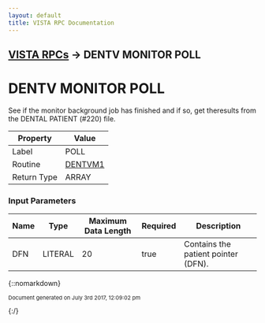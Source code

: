 ```yaml
---
layout: default
title: VISTA RPC Documentation
---
```


## [VISTA RPCs](TableOfContents) &#8594; DENTV MONITOR POLL
# DENTV MONITOR POLL

See if the monitor background job has finished and if so, get theresults from the DENTAL PATIENT (#220) file.

Property | Value
--- | ---
Label | POLL
Routine | [DENTVM1](http://code.osehra.org/dox/Routine_DENTVM1_source.html)
Return Type | ARRAY


### Input Parameters

Name | Type | Maximum Data Length | Required | Description
--- | --- | --- | --- | ---
DFN | LITERAL | 20 | true | Contains the patient pointer (DFN).



{::nomarkdown} <br/><p style="font-size: 11px">Document generated on July 3rd 2017, 12:09:02 pm</p>{:/}